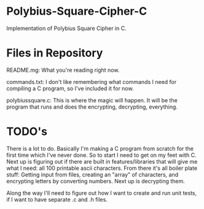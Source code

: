 # Polybius-Square-Cipher-C
Implementation of Polybius Square Cipher in C.

# Files in Repository
README.mg: What you're reading right now.

commands.txt: I don't like remembering what commands I need for compiling a C program, so I've included it for now.

polybiussquare.c: This is where the magic will happen. It will be the program that runs and does the encrypting, decrypting, everything.

# TODO's
There is a lot to do. Basically I'm making a C program from scratch for the first time which I've never done. So to start I need to get on my feet with C. Next up is figuring out if there are built in features/libraries that will give me what I need: all 100 printable ascii characters. From there it's all boiler plate stuff: Getting input from files, creating an "array" of characters, and encrypting letters by converting numbers. Next up is decrypting them. 

Along the way I'll need to figure out how I want to create and run unit tests, if I want to have separate .c and .h files.